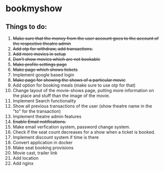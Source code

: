 # bookmyshow

## Things to do:

1. ~~Make sure that the money from the user account goes to the account of the respective theatre admin~~
2. ~~Add otp for withdraw, add transactions.~~
3. ~~Add more movies in setup~~
4. ~~Don't show movies which are not bookable~~
5. ~~Make profile settings page~~
6. ~~Make page which shows tickets~~
7. Implement google based login
8. ~~Make page for showing the shows of a particular movie~~
9. Add option for booking meals (make sure to use otp for that)
10. Change layout of the movie-shows page, putting more information on the place and stuff than the image of the movie.
11. Implement Search functionality
12. Show all previous transactions of the user (show theatre name in the "to" for the transaction)
13. Implement theatre admin features
14. ~~Enable Email notifications.~~
15. Make email verfication system, password change system.
16. Check if the seat count decreases for a show when a ticket is booked.
17. Implement discount system if time is there
18. Convert application in docker
19. Make seat booking provisions
20. Movie cast, trailer link
21. Add location
22. Add nginx
